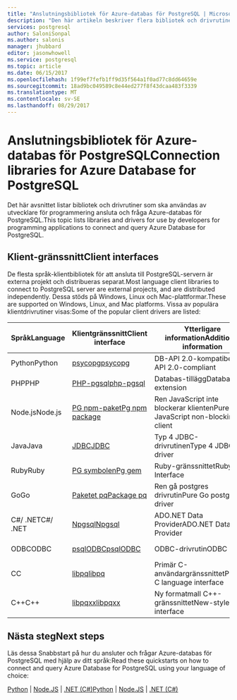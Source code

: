 ```yaml
---
title: "Anslutningsbibliotek för Azure-databas för PostgreSQL | Microsoft Docs"
description: "Den här artikeln beskriver flera bibliotek och drivrutiner som utvecklare kan använda när kodning Anslut och fråga Azure-databas för PostgreSQL-program."
services: postgresql
author: SaloniSonpal
ms.author: salonis
manager: jhubbard
editor: jasonwhowell
ms.service: postgresql
ms.topic: article
ms.date: 06/15/2017
ms.openlocfilehash: 1f99ef7fefb1ff9d35f564a1f0ad77c8dd64659e
ms.sourcegitcommit: 18ad9bc049589c8e44ed277f8f43dcaa483f3339
ms.translationtype: MT
ms.contentlocale: sv-SE
ms.lasthandoff: 08/29/2017
---
```

# <a name="connection-libraries-for-azure-database-for-postgresql"></a><span data-ttu-id="562f2-103">Anslutningsbibliotek för Azure-databas för PostgreSQL</span><span class="sxs-lookup"><span data-stu-id="562f2-103">Connection libraries for Azure Database for PostgreSQL</span></span>
<span data-ttu-id="562f2-104">Det här avsnittet listar bibliotek och drivrutiner som ska användas av utvecklare för programmering ansluta och fråga Azure-databas för PostgreSQL.</span><span class="sxs-lookup"><span data-stu-id="562f2-104">This topic lists libraries and drivers for use by developers for programming applications to connect and query Azure Database for PostgreSQL.</span></span>

## <a name="client-interfaces"></a><span data-ttu-id="562f2-105">Klient-gränssnitt</span><span class="sxs-lookup"><span data-stu-id="562f2-105">Client interfaces</span></span>
<span data-ttu-id="562f2-106">De flesta språk-klientbibliotek för att ansluta till PostgreSQL-servern är externa projekt och distribueras separat.</span><span class="sxs-lookup"><span data-stu-id="562f2-106">Most language client libraries to connect to PostgreSQL server are external projects, and are distributed independently.</span></span> <span data-ttu-id="562f2-107">Dessa stöds på Windows, Linux och Mac-plattformar.</span><span class="sxs-lookup"><span data-stu-id="562f2-107">These are supported on Windows, Linux, and Mac platforms.</span></span> <span data-ttu-id="562f2-108">Vissa av populära klientdrivrutiner visas:</span><span class="sxs-lookup"><span data-stu-id="562f2-108">Some of the popular client drivers are listed:</span></span>

| <span data-ttu-id="562f2-109">**Språk**</span><span class="sxs-lookup"><span data-stu-id="562f2-109">**Language**</span></span> | <span data-ttu-id="562f2-110">**Klientgränssnitt**</span><span class="sxs-lookup"><span data-stu-id="562f2-110">**Client interface**</span></span> | <span data-ttu-id="562f2-111">**Ytterligare information**</span><span class="sxs-lookup"><span data-stu-id="562f2-111">**Additional information**</span></span> | <span data-ttu-id="562f2-112">**Ladda ned**</span><span class="sxs-lookup"><span data-stu-id="562f2-112">**Download**</span></span> |
|--------------|----------------------------------------------------------------|-------------------------------------|--------------------------------------------------------------------|
| <span data-ttu-id="562f2-113">Python</span><span class="sxs-lookup"><span data-stu-id="562f2-113">Python</span></span> | [<span data-ttu-id="562f2-114">psycopg</span><span class="sxs-lookup"><span data-stu-id="562f2-114">psycopg</span></span>](http://initd.org/psycopg/) | <span data-ttu-id="562f2-115">DB-API 2.0-kompatibel</span><span class="sxs-lookup"><span data-stu-id="562f2-115">DB API 2.0-compliant</span></span> | [<span data-ttu-id="562f2-116">Ladda ned</span><span class="sxs-lookup"><span data-stu-id="562f2-116">Download</span></span>](http://initd.org/psycopg/download/) |
| <span data-ttu-id="562f2-117">PHP</span><span class="sxs-lookup"><span data-stu-id="562f2-117">PHP</span></span> | [<span data-ttu-id="562f2-118">PHP-pgsql</span><span class="sxs-lookup"><span data-stu-id="562f2-118">php-pgsql</span></span>](https://php.net/manual/en/book.pgsql.php) | <span data-ttu-id="562f2-119">Databas-tillägg</span><span class="sxs-lookup"><span data-stu-id="562f2-119">Database extension</span></span> | [<span data-ttu-id="562f2-120">Installera</span><span class="sxs-lookup"><span data-stu-id="562f2-120">Install</span></span>](https://secure.php.net/manual/en/pgsql.installation.php) |
| <span data-ttu-id="562f2-121">Node.js</span><span class="sxs-lookup"><span data-stu-id="562f2-121">Node.js</span></span> | [<span data-ttu-id="562f2-122">PG npm-paket</span><span class="sxs-lookup"><span data-stu-id="562f2-122">Pg npm package</span></span>](https://www.npmjs.com/package/pg) | <span data-ttu-id="562f2-123">Ren JavaScript inte blockerar klienten</span><span class="sxs-lookup"><span data-stu-id="562f2-123">Pure JavaScript non-blocking client</span></span> | [<span data-ttu-id="562f2-124">Installera</span><span class="sxs-lookup"><span data-stu-id="562f2-124">Install</span></span>](https://www.npmjs.com/package/pg) |
| <span data-ttu-id="562f2-125">Java</span><span class="sxs-lookup"><span data-stu-id="562f2-125">Java</span></span> | [<span data-ttu-id="562f2-126">JDBC</span><span class="sxs-lookup"><span data-stu-id="562f2-126">JDBC</span></span>](http://jdbc.postgresql.org/) | <span data-ttu-id="562f2-127">Typ 4 JDBC-drivrutinen</span><span class="sxs-lookup"><span data-stu-id="562f2-127">Type 4 JDBC driver</span></span> | [<span data-ttu-id="562f2-128">Ladda ned</span><span class="sxs-lookup"><span data-stu-id="562f2-128">Download</span></span>](https://jdbc.postgresql.org/download.html)  |
| <span data-ttu-id="562f2-129">Ruby</span><span class="sxs-lookup"><span data-stu-id="562f2-129">Ruby</span></span> | [<span data-ttu-id="562f2-130">PG symbolen</span><span class="sxs-lookup"><span data-stu-id="562f2-130">Pg gem</span></span>](https://deveiate.org/code/pg/) | <span data-ttu-id="562f2-131">Ruby-gränssnittet</span><span class="sxs-lookup"><span data-stu-id="562f2-131">Ruby Interface</span></span> | [<span data-ttu-id="562f2-132">Ladda ned</span><span class="sxs-lookup"><span data-stu-id="562f2-132">Download</span></span>](https://rubygems.org/downloads/pg-0.20.0.gem) |
| <span data-ttu-id="562f2-133">Go</span><span class="sxs-lookup"><span data-stu-id="562f2-133">Go</span></span> | [<span data-ttu-id="562f2-134">Paketet pq</span><span class="sxs-lookup"><span data-stu-id="562f2-134">Package pq</span></span>](https://godoc.org/github.com/lib/pq) | <span data-ttu-id="562f2-135">Ren gå postgres drivrutin</span><span class="sxs-lookup"><span data-stu-id="562f2-135">Pure Go postgres driver</span></span> | [<span data-ttu-id="562f2-136">Installera</span><span class="sxs-lookup"><span data-stu-id="562f2-136">Install</span></span>](https://github.com/lib/pq/blob/master/README.md) |
| <span data-ttu-id="562f2-137">C\#/ .NET</span><span class="sxs-lookup"><span data-stu-id="562f2-137">C\#/ .NET</span></span> | [<span data-ttu-id="562f2-138">Npgsql</span><span class="sxs-lookup"><span data-stu-id="562f2-138">Npgsql</span></span>](http://www.npgsql.org/) | <span data-ttu-id="562f2-139">ADO.NET Data Provider</span><span class="sxs-lookup"><span data-stu-id="562f2-139">ADO.NET Data Provider</span></span> | [<span data-ttu-id="562f2-140">Ladda ned</span><span class="sxs-lookup"><span data-stu-id="562f2-140">Download</span></span>](https://www.microsoft.com/net/) |
| <span data-ttu-id="562f2-141">ODBC</span><span class="sxs-lookup"><span data-stu-id="562f2-141">ODBC</span></span> | [<span data-ttu-id="562f2-142">psqlODBC</span><span class="sxs-lookup"><span data-stu-id="562f2-142">psqlODBC</span></span>](https://odbc.postgresql.org/) | <span data-ttu-id="562f2-143">ODBC-drivrutin</span><span class="sxs-lookup"><span data-stu-id="562f2-143">ODBC Driver</span></span> | [<span data-ttu-id="562f2-144">Ladda ned</span><span class="sxs-lookup"><span data-stu-id="562f2-144">Download</span></span>](http://www.postgresql.org/ftp/odbc/versions/) |
| <span data-ttu-id="562f2-145">C</span><span class="sxs-lookup"><span data-stu-id="562f2-145">C</span></span> | [<span data-ttu-id="562f2-146">libpq</span><span class="sxs-lookup"><span data-stu-id="562f2-146">libpq</span></span>](https://www.postgresql.org/docs/9.6/static/libpq.html) | <span data-ttu-id="562f2-147">Primär C-användargränssnittet</span><span class="sxs-lookup"><span data-stu-id="562f2-147">Primary C language interface</span></span> | <span data-ttu-id="562f2-148">Ingår</span><span class="sxs-lookup"><span data-stu-id="562f2-148">Included</span></span> |
| <span data-ttu-id="562f2-149">C++</span><span class="sxs-lookup"><span data-stu-id="562f2-149">C++</span></span> | [<span data-ttu-id="562f2-150">libpqxx</span><span class="sxs-lookup"><span data-stu-id="562f2-150">libpqxx</span></span>](http://pqxx.org/) | <span data-ttu-id="562f2-151">Ny formatmall C++-gränssnittet</span><span class="sxs-lookup"><span data-stu-id="562f2-151">New-style C++ interface</span></span> | [<span data-ttu-id="562f2-152">Ladda ned</span><span class="sxs-lookup"><span data-stu-id="562f2-152">Download</span></span>](http://pqxx.org/download/software/) |

## <a name="next-steps"></a><span data-ttu-id="562f2-153">Nästa steg</span><span class="sxs-lookup"><span data-stu-id="562f2-153">Next steps</span></span>
<span data-ttu-id="562f2-154">Läs dessa Snabbstart på hur du ansluter och frågar Azure-databas för PostgreSQL med hjälp av ditt språk:</span><span class="sxs-lookup"><span data-stu-id="562f2-154">Read these quickstarts on how to connect and query Azure Database for PostgreSQL using your language of choice:</span></span>

<span data-ttu-id="562f2-155">[Python](./connect-python.md) | [Node.JS](./connect-nodejs.md) | [.NET (C#)](./connect-csharp.md)</span><span class="sxs-lookup"><span data-stu-id="562f2-155">[Python](./connect-python.md) | [Node.JS](./connect-nodejs.md) | [.NET (C#)](./connect-csharp.md)</span></span>
